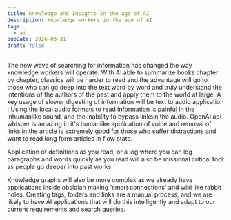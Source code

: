 ```yaml
---
title: Knowledge and Insights in the age of AI
description: knowledge workers in the age of AI
tags:
  - ai
pubDate: 2026-03-31
draft: false
---
```

The new wave of searching for information has changed the way knowledge workers will operate.  With AI able to summarize books chapter by chapter, classics will be harder to read and the advantage will go to those who can go deep into the text word by word and truly understand the intentions of the authors of the past and apply them to the world at large. A key usage of slower digesting of information will be text to audio application : Using the local audio formats to read information is painful in the inhumanlike sound, and the inability to bypass linksin the audio.  OpenAI api whisper is amazing in it's humanlike application of voice and removal of links in the article is extremely good for those who suffer distractions and want to read long form articles in flow state.

Application of definitions as you read, or a log where you can log paragraphs and words quickly as you read will also be missional critical tool as people go deeper into past works.

Knowledge graphs will also be more complex as we already have applications inside obsidian making 'smart connections' and wiki like rabbit holes.  Creating tags, folders and links are a manual process, and we are likely to have AI applications that will do this intelligently and adapt to our current requirements and search queries.